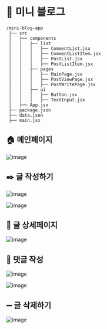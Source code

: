 # 💬 미니 블로그 
```
/mini-blog-app
 ├── src
 │   ├── components
 │   │   ├── list
 │   │   │   ├── CommentList.jsx
 │   │   │   ├── CommentListItem.jsx
 │   │   │   ├── PostList.jsx
 │   │   │   ├── PostListItem.jsx
 │   │   ├── pages
 │   │   │   ├── MainPage.jsx
 │   │   │   ├── PostViewPage.jsx
 │   │   │   ├── PostWritePage.jsx
 │   │   ├── ui
 │   │   │   ├── Button.jsx
 │   │   │   ├── TextInput.jsx
 │   ├── App.jsx
 ├── package.json
 ├── data.json
 ├── main.jsx
```
## 🏠 메인페이지
![image](https://github.com/user-attachments/assets/92149d2f-ed35-459a-a1db-f64cecd9b5ae)

## ✒️ 글 작성하기
![image](https://github.com/user-attachments/assets/1d9b765e-92d5-49a9-8530-4192769e1636)

![image](https://github.com/user-attachments/assets/10ce0351-bdf9-4005-89c5-79610e832238)

## 📃 글 상세페이지
![image](https://github.com/user-attachments/assets/aedc6f7c-2f00-40c5-bee0-3f98415a10b8)

## 💭 댓글 작성
![image](https://github.com/user-attachments/assets/50d180a2-fe2c-4ae3-8acc-2c63b291355b)

![image](https://github.com/user-attachments/assets/dea7f93e-a470-4fa0-b987-bca7ab23829b)

## ➖ 글 삭제하기
![image](https://github.com/user-attachments/assets/67a7b209-f52a-4112-865c-0c81cbd13e7f)




